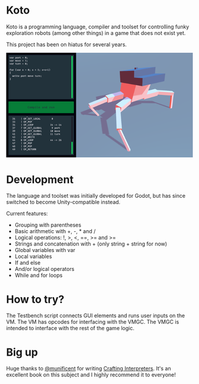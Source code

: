 ﻿# Koto
Koto is a programming language, compiler and toolset for controlling funky exploration robots (among other things) in a game that does not exist yet.

This project has been on hiatus for several years.

![Koto controlling a dapper little crab-bot in Unity](https://github.com/oneero/Koto/blob/main/crabbot.png?raw=true)

# Development
The language and toolset was initially developed for Godot, but has since switched to become Unity-compatible instead. 

Current features:
 * Grouping with parentheses
 * Basic arithmetic with +, -, * and /
 * Logical operations: !, >, <, ==, >= and >=
 * Strings and concatenation with + (only string + string for now)
 * Global variables with var
 * Local variables
 * If and else
 * And/or logical operators
 * While and for loops

# How to try?
The Testbench script connects GUI elements and runs user inputs on the VM. The VM has opcodes for interfacing with the VMGC. The VMGC is intended to interface with the rest of the game logic.

# Big up
Huge thanks to [@munificent](https://github.com/munificent) for writing [Crafting Interpreters](https://www.craftinginterpreters.com/). It's an excellent book on this subject and I highly recommend it to everyone!

